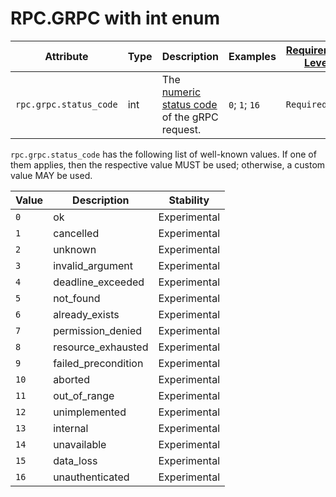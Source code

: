 # RPC.GRPC with int enum

<!-- semconv rpc.grpc -->
| Attribute  | Type | Description  | Examples  | [Requirement Level](https://opentelemetry.io/docs/specs/semconv/general/attribute-requirement-level/) | Stability |
|---|---|---|---|---|---|
| `rpc.grpc.status_code` | int | The [numeric status code](https://github.com/grpc/grpc/blob/v1.33.2/doc/statuscodes.md) of the gRPC request. | `0`; `1`; `16` | `Required` | Experimental |

`rpc.grpc.status_code` has the following list of well-known values. If one of them applies, then the respective value MUST be used; otherwise, a custom value MAY be used.

| Value  | Description | Stability |
|---|---|---|
| `0` | ok | Experimental |
| `1` | cancelled | Experimental |
| `2` | unknown | Experimental |
| `3` | invalid_argument | Experimental |
| `4` | deadline_exceeded | Experimental |
| `5` | not_found | Experimental |
| `6` | already_exists | Experimental |
| `7` | permission_denied | Experimental |
| `8` | resource_exhausted | Experimental |
| `9` | failed_precondition | Experimental |
| `10` | aborted | Experimental |
| `11` | out_of_range | Experimental |
| `12` | unimplemented | Experimental |
| `13` | internal | Experimental |
| `14` | unavailable | Experimental |
| `15` | data_loss | Experimental |
| `16` | unauthenticated | Experimental |
<!-- endsemconv -->

